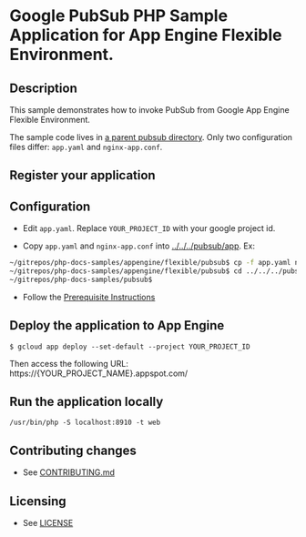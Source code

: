 # Google PubSub PHP Sample Application for App Engine Flexible Environment.

## Description

This sample demonstrates how to invoke PubSub from Google App Engine Flexible
Environment.

The sample code lives in [a parent pubsub directory](../../../pubsub/app).
Only two configuration files differ: `app.yaml` and `nginx-app.conf`.

## Register your application

## Configuration

- Edit `app.yaml`.  Replace `YOUR_PROJECT_ID` with your google project id.

- Copy `app.yaml` and `nginx-app.conf` into [../../../pubsub/app](../../../pubsub/app).  Ex:
```sh
~/gitrepos/php-docs-samples/appengine/flexible/pubsub$ cp -f app.yaml nginx-app.conf ../../../pubsub/app
~/gitrepos/php-docs-samples/appengine/flexible/pubsub$ cd ../../../pubsub/app
~/gitrepos/php-docs-samples/pubsub$
```

- Follow the [Prerequisite Instructions](../../../pubsub/app/README.md#prerequisites)

## Deploy the application to App Engine

```
$ gcloud app deploy --set-default --project YOUR_PROJECT_ID
```

Then access the following URL:
  https://{YOUR_PROJECT_NAME}.appspot.com/

## Run the application locally

```
/usr/bin/php -S localhost:8910 -t web
```

## Contributing changes

* See [CONTRIBUTING.md](../../../CONTRIBUTING.md)

## Licensing

* See [LICENSE](../../../LICENSE)


